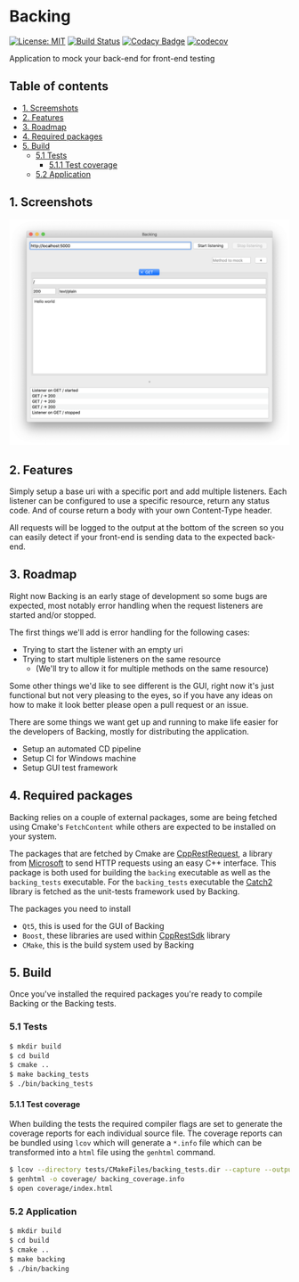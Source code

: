 # Backing

[![License: MIT](https://img.shields.io/badge/License-MIT-yellow.svg)](LICENSE)
[![Build Status](https://travis-ci.org/bartkessels/backing.svg?branch=development)](https://travis-ci.org/bartkessels/backing)
[![Codacy Badge](https://api.codacy.com/project/badge/Grade/f9919567041d4715889d643b784e661f)](https://www.codacy.com/manual/bartkessels/backing?utm_source=github.com&amp;utm_medium=referral&amp;utm_content=bartkessels/backing&amp;utm_campaign=Badge_Grade)
[![codecov](https://codecov.io/gh/bartkessels/backing/branch/development/graph/badge.svg)](https://codecov.io/gh/bartkessels/backing)

Application to mock your back-end for front-end testing

## Table of contents

- [1. Screemshots](#1-screenshots)
- [2. Features](#2-features)
- [3. Roadmap](#3-roadmap)
- [4. Required packages](#4-required-packages)
- [5. Build](#5-build)
    - [5.1 Tests](#51-tests)
        - [5.1.1 Test coverage](#511-test-coverage)
    - [5.2 Application](#52-application)

## 1. Screenshots

![Mainwindow for Backing](data/screenshot_1.png)

## 2. Features

Simply setup a base uri with a specific port and add multiple listeners.
Each listener can be configured to use a specific resource, return
any status code. And of course return a body with your own Content-Type
header.

All requests will be logged to the output at the bottom of the screen
so you can easily detect if your front-end is sending data to the expected
back-end.

## 3. Roadmap

Right now Backing is an early stage of development so some bugs are
expected, most notably error handling when the request listeners are
started and/or stopped.

The first things we'll add is error handling for the following cases:

- Trying to start the listener with an empty uri
- Trying to start multiple listeners on the same resource
    - (We'll try to allow it for multiple methods on the same resource)

Some other things we'd like to see different is the GUI, right now
it's just functional but not very pleasing to the eyes, so if you have
any ideas on how to make it look better please open a pull request or
an issue.

There are some things we want get up and running to make life easier for the developers of Backing, mostly for distributing the application.

- Setup an automated CD pipeline
- Setup CI for Windows machine
- Setup GUI test framework

## 4. Required packages

Backing relies on a couple of external packages, some are being fetched using Cmake's `FetchContent` while others
are expected to be installed on your system.

The packages that are fetched by Cmake are [CppRestRequest](https://github.com/microsoft/cpprestsdk), a library from
[Microsoft](https://microsoft.com) to send HTTP requests using an easy C++ interface. This package is both used for
building the `backing` executable as well as the `backing_tests` executable. For the `backing_tests` executable the
[Catch2](https://github.com/catchorg/catch2) library is fetched as the unit-tests framework used by Backing.

The packages you need to install

- `Qt5`, this is used for the GUI of Backing
- `Boost`, these libraries are used within [CppRestSdk](https://github.com/microsoft/cpprestsdk) library
- `CMake`, this is the build system used by Backing

## 5. Build

Once you've installed the required packages you're ready to compile Backing or the Backing tests.

### 5.1 Tests

```bash
$ mkdir build
$ cd build
$ cmake ..
$ make backing_tests
$ ./bin/backing_tests
```

#### 5.1.1 Test coverage

When building the tests the required compiler flags are set to generate the coverage reports for each individual
source file. The coverage reports can be bundled using `lcov` which will generate a `*.info` file which can be transformed
into a `html` file using the `genhtml` command.

```bash
$ lcov --directory tests/CMakeFiles/backing_tests.dir --capture --output-file backing_coverage.info
$ genhtml -o coverage/ backing_coverage.info
$ open coverage/index.html
```

### 5.2 Application

```bash
$ mkdir build
$ cd build
$ cmake ..
$ make backing
$ ./bin/backing
```
